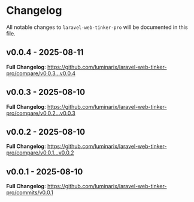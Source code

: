 # Changelog

All notable changes to `laravel-web-tinker-pro` will be documented in this file.

## v0.0.4 - 2025-08-11

**Full Changelog**: https://github.com/luminarix/laravel-web-tinker-pro/compare/v0.0.3...v0.0.4

## v0.0.3 - 2025-08-10

**Full Changelog**: https://github.com/luminarix/laravel-web-tinker-pro/compare/v0.0.2...v0.0.3

## v0.0.2 - 2025-08-10

**Full Changelog**: https://github.com/luminarix/laravel-web-tinker-pro/compare/v0.0.1...v0.0.2

## v0.0.1 - 2025-08-10

**Full Changelog**: https://github.com/luminarix/laravel-web-tinker-pro/commits/v0.0.1

